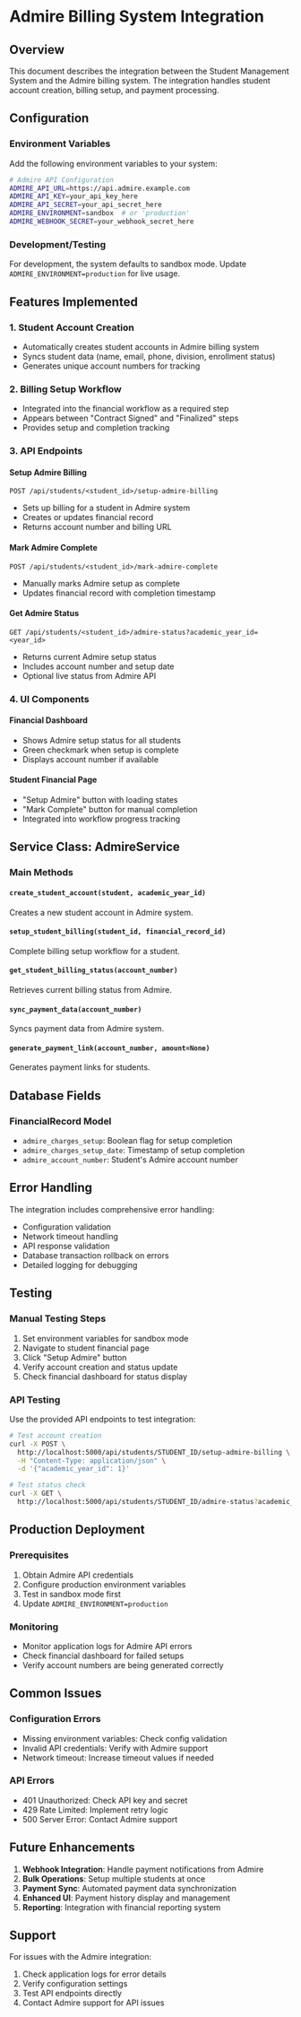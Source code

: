 # Admire Billing System Integration

## Overview

This document describes the integration between the Student Management System and the Admire billing system. The integration handles student account creation, billing setup, and payment processing.

## Configuration

### Environment Variables

Add the following environment variables to your system:

```bash
# Admire API Configuration
ADMIRE_API_URL=https://api.admire.example.com
ADMIRE_API_KEY=your_api_key_here
ADMIRE_API_SECRET=your_api_secret_here
ADMIRE_ENVIRONMENT=sandbox  # or 'production'
ADMIRE_WEBHOOK_SECRET=your_webhook_secret_here
```

### Development/Testing

For development, the system defaults to sandbox mode. Update `ADMIRE_ENVIRONMENT=production` for live usage.

## Features Implemented

### 1. Student Account Creation
- Automatically creates student accounts in Admire billing system
- Syncs student data (name, email, phone, division, enrollment status)
- Generates unique account numbers for tracking

### 2. Billing Setup Workflow
- Integrated into the financial workflow as a required step
- Appears between "Contract Signed" and "Finalized" steps
- Provides setup and completion tracking

### 3. API Endpoints

#### Setup Admire Billing
```
POST /api/students/<student_id>/setup-admire-billing
```
- Sets up billing for a student in Admire system
- Creates or updates financial record
- Returns account number and billing URL

#### Mark Admire Complete
```
POST /api/students/<student_id>/mark-admire-complete
```
- Manually marks Admire setup as complete
- Updates financial record with completion timestamp

#### Get Admire Status
```
GET /api/students/<student_id>/admire-status?academic_year_id=<year_id>
```
- Returns current Admire setup status
- Includes account number and setup date
- Optional live status from Admire API

### 4. UI Components

#### Financial Dashboard
- Shows Admire setup status for all students
- Green checkmark when setup is complete
- Displays account number if available

#### Student Financial Page
- "Setup Admire" button with loading states
- "Mark Complete" button for manual completion
- Integrated into workflow progress tracking

## Service Class: AdmireService

### Main Methods

#### `create_student_account(student, academic_year_id)`
Creates a new student account in Admire system.

#### `setup_student_billing(student_id, financial_record_id)`
Complete billing setup workflow for a student.

#### `get_student_billing_status(account_number)`
Retrieves current billing status from Admire.

#### `sync_payment_data(account_number)`
Syncs payment data from Admire system.

#### `generate_payment_link(account_number, amount=None)`
Generates payment links for students.

## Database Fields

### FinancialRecord Model
- `admire_charges_setup`: Boolean flag for setup completion
- `admire_charges_setup_date`: Timestamp of setup completion
- `admire_account_number`: Student's Admire account number

## Error Handling

The integration includes comprehensive error handling:
- Configuration validation
- Network timeout handling
- API response validation
- Database transaction rollback on errors
- Detailed logging for debugging

## Testing

### Manual Testing Steps

1. Set environment variables for sandbox mode
2. Navigate to student financial page
3. Click "Setup Admire" button
4. Verify account creation and status update
5. Check financial dashboard for status display

### API Testing

Use the provided API endpoints to test integration:

```bash
# Test account creation
curl -X POST \
  http://localhost:5000/api/students/STUDENT_ID/setup-admire-billing \
  -H "Content-Type: application/json" \
  -d '{"academic_year_id": 1}'

# Test status check
curl -X GET \
  http://localhost:5000/api/students/STUDENT_ID/admire-status?academic_year_id=1
```

## Production Deployment

### Prerequisites
1. Obtain Admire API credentials
2. Configure production environment variables
3. Test in sandbox mode first
4. Update `ADMIRE_ENVIRONMENT=production`

### Monitoring
- Monitor application logs for Admire API errors
- Check financial dashboard for failed setups
- Verify account numbers are being generated correctly

## Common Issues

### Configuration Errors
- Missing environment variables: Check config validation
- Invalid API credentials: Verify with Admire support
- Network timeout: Increase timeout values if needed

### API Errors
- 401 Unauthorized: Check API key and secret
- 429 Rate Limited: Implement retry logic
- 500 Server Error: Contact Admire support

## Future Enhancements

1. **Webhook Integration**: Handle payment notifications from Admire
2. **Bulk Operations**: Setup multiple students at once
3. **Payment Sync**: Automated payment data synchronization
4. **Enhanced UI**: Payment history display and management
5. **Reporting**: Integration with financial reporting system

## Support

For issues with the Admire integration:
1. Check application logs for error details
2. Verify configuration settings
3. Test API endpoints directly
4. Contact Admire support for API issues